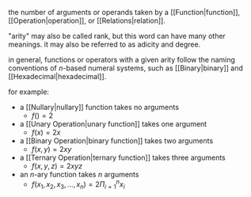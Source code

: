 the number of arguments or operands taken by a [[Function|function]], [[Operation|operation]], or [[Relations|relation]]. 

"arity" may also be called rank, but this word can have many other meanings. it may also be referred to as adicity and degree.

in general, functions or operators with a given arity follow the naming conventions of $n$-based numeral systems, such as [[Binary|binary]] and [[Hexadecimal|hexadecimal]].

for example:

- a [[Nullary|nullary]] function takes no arguments
	- $f( )=2$
- a [[Unary Operation|unary function]] takes one argument
	- $f(x) = 2x$
- a [[Binary Operation|binary function]] takes two arguments
	- $f(x,y) = 2xy$
- a [[Ternary Operation|ternary function]] takes three arguments
	- $f(x,y,z) = 2xyz$
- an $n$-ary function takes $n$ arguments
	- $f(x_{1},x_{2},x_{3},...,x_{n}) = 2\Pi_{i=1}^{n} x_{i}$
